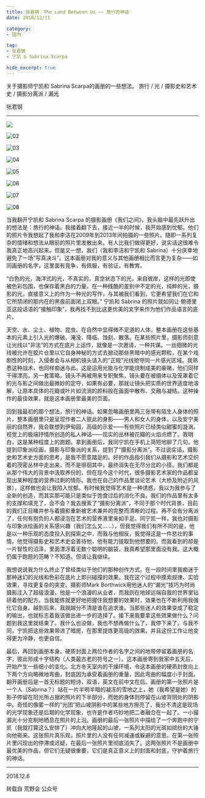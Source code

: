 ```yaml
---
title: 张君钢：The Land Between Us —— 旅行的神话
date: 2018/12/11

category:
- 国内

tag:
- 张君钢
- 宁凯 & Sabrina Scarpa

hide_excerpt: true
---
```




关于摄影师宁凯和 Sabrina Scarpa的画册的一些想法。
旅行 / 光 / 摄影史和艺术史 / 摄影分离派 / 漏光

<!--more-->

张君钢

---

![](/images/0009/01.jpg)

![02](/images/0009/02.jpg)

![03](/images/0009/03.jpg)

![04](/images/0009/04.jpg)

![05](/images/0009/05.jpg)

![06](/images/0009/06.jpg)

![07](/images/0009/07.jpg)

![08](/images/0009/08.jpg)



当我翻开宁凯和 Sabrina Scarpa 的摄影画册《我们之间》，我头脑中最先跃升出的想法是：旅行的神话。我接着翻下去，接近一半的时候，我开始感到忧郁。他们的照片令我想起了我和李洁在2009年到2013年间拍摄的一些照片。随即一系列复杂的情绪和想法从眼前的照片里发散出来。有人比我们做得更好，说实话这很难令我真正地高兴起来。但是又一想，我们（我和李洁和宁凯和 Sabrina）十分庆幸地避免了一场“写真决斗”。这本画册对我的意义与其他画册相比而言更为复杂——如同画册的名字，这里面有竞争，有佩服，有验证，有教育。



“白色的光，海洋式的光，不真实的，真空状态下的光，来自彼岸，这样的光即使被色彩包围，也保存着黑白的力量。在一种残酷的差别中不定的光，纯粹的光，摄影的光，直接意义上的作为一种光的写作，与其被我们看到，它更希望我们在它和它所禁闭的那内在的黑夜前面闭上双眼。” 宁凯和 Sabrina 的照片就如同让·鲍德里亚这段话语的“接触印象”，我再找不到比这更优美的文字来作为他们作品语言的底片。



天空、水、尘土、植物、昆虫、在自然中显得微不足道的人体，整本画册在这些基本的元素上引入光的爆破、淹没、降临、蚀刻、散落。在某些照片里，摄影师刻意让光线以“非法”的方式在底片上运作，就像是一次邀请，一种共谋。一丝细微的光线被允许在胶片仓里以它自身神秘的方式去掀动那些黑暗中的感光颗粒，在某个戏剧性的时刻，入侵者会与从相机镜头请入的“正规”光线抢夺同一片感光区域。我熟悉这种战术，也同样痴迷与此。这是运用光能与化学能烧制成美的豪赌，他们同样干得漂亮。另一套策略，镜头不再被用来专职聚焦，镜头要在被摄体以及笼罩着它的光与影之间做出最微妙的定夺，如果有必要，那就让镜头把实质的世界适度地溶解，让原本具体的花瓣或叶片如流淌的颜料般在画面中散布、交融与凝结。这种操作的最佳效果，就是这本画册里最美的页面。



回到我最初的那个想法，旅行的神话。如果忽略画册里两三张带有陌生人身体的照片，整本画册里只是呈现作者二人彼此的身影——男人和女人的身体，以及安宁美丽的自然界，我会联想到伊甸园，高级的示爱——有些照片已经类似甜蜜的漩涡，视觉上的极端抒情所创造的私人神话——现实的丛林被花瓣的火焰点燃了。我明白，这是某种程度上的跑题。拿到画册后，我同宁凯在手机上简短地聊了几句。他提到印象派绘画，摄影与印象派的关系，提到了“摄影分离派”。不过说实话，摄影史和艺术史方面的思考，是我不愿意踏足的。好的作品指引我们从摄影和艺术交织着的茂密丛林中走出来，而不是徘徊其中，最终消失在无尽分岔的小径。我们都是从那个伟大的背景中汲取养份的，但在现今这个时代，很多摄影艺术家的作品都呈现出某种程度的营养过剩的情形。我也在自己的作品里谈论艺术（大桥及附近的风景），这样做也会让我陷入忧郁。有时候我觉得艺术是一种诱惑，我以为我参与了全新的创造，而其实那可能只是类似于饱食过后的消化不良。我们的作品里有太多的支撑和填充了，会不会？我去搜索了“摄影分离派”，不同于那个时代背景，目前的我们正目睹并参与着摄影重新被艺术兼并的完整而清晰的过程。再不会有分离派了，任何有抱负的人都浸泡在艺术的营养液里亲如手足。同宁凯一样，我也对摄影与印象派绘画的关系感兴趣（我们怎么又……），但我觉得我们有所不同的是，他是以一种乐观的态度投入到探索之中，而我与他相反，我觉得这是一件悲壮的事情。他觉得摄影史和艺术史会善待他，他有能力提取到他想要的。而我看到的却是一片智性的沼泽，里面漂浮着无数个聪明的脑袋，我真希望那里面没有我。这大概仍属于跑题的范畴？不知道。但请让我继续。



我想说说我为什么终止了曾经类似于他们的那种创作方式。在一段时间里我痴迷于那种迷幻的光线和色彩在底片上即兴碰撞的效果。我在这个过程中摸索规律、实验效果，寻找更复杂的突变。摄影师Mark Borthwick用他迷人的“漏光”技巧为时尚摄影注入了超级浪漫，他是一个浪漫的从业者，而我则在地球远端自我的世界里钻研着他的配方。当我能练就更好地把握住我想要的效果时，效果也在不断利用我强化它自身。越到后来，我就越分不清是谁在追求谁。当那些迷人的效果变成了稳定的输出，也就标志着我该做出进一步的选择了。接下来我要拿这些效果做什么？问题到我这里就结束了。我什么也没做，我也不想再做什么了，我停下来了。与我不同，宁凯把这些效果带进了暗房，在那里提炼更高级的效果，并且这份工作让他变得更为冷静，也更自信。



最后，再回到画册本身。硬质封面上两位作者的名字之间的地带停留着画册的名字，彼此形成十字结构（人类最古老的符号之一）。这本画册寄到我家中五天后，开始产生一些细小的变化。北方冬天室内的干燥环境，令这本画册的硬质封皮向上下两个方向略微地弯曲，封底因为承受着画册的重量，因此弯曲的幅度小于封面。翻开画册后是一首无标题的短诗，双语，英文在前中文在后。画册的第一张照片是一个人（Sabrina？）站在一片半明半暗的凝冻的雪地之上，她（我希望是她）的影子停留在阳光所占据的照片的下半部分，而她的身体则停留在山坡背阴处的阴影中。奇怪的像雾一样的“光团”把山坡阴影中的某些地方擦亮了，我分不清这是现场的光学现象还是后期的化学现象，也许是作者巧妙地把二者融合在一起了。一小撮漏光十分克制地栖息在照片的上沿。画册的最后一张照片中描绘了一个奔跑中的宁凯（我就打算这么安排了）冲向大地隆起的山坡，一系列太阳的光斑如缤纷的大锤向他砸来。这张照片真乐观，照片里的人没有任何减速或躲避的意思。在第一张照片里闪现出的停滞或迟疑，在最后一张照片里彻底消失了。这两张照片不是画册中最优美的作品，但它们无疑很重要，它们是真正意义上的封面和封底，守护着旅行的神话。

---

2018.12.6

转载自 荒野会 公众号



















